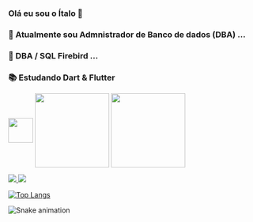 ### Olá eu sou o Ítalo 👋




### 🔭 Atualmente sou Admnistrador de Banco de dados (DBA) ...
### 🌱 DBA / SQL Firebird ...
### 📚 Estudando Dart & Flutter 

<img align="center"  height="50" width="50" src="https://upload.wikimedia.org/wikipedia/commons/8/8e/Firebird_logo.svg" > <img align="center"  height="150" width="150" src="https://upload.wikimedia.org/wikipedia/commons/f/fe/Dart_programming_language_logo.svg"> <img align="center"  height="150" width="150" src="https://upload.wikimedia.org/wikipedia/commons/4/44/Google-flutter-logo.svg"> 

<a href="https://www.linkedin.com/in/%C3%ADtalo-patrick-9b44a81a3/" alt="Linkedin" target="_blank">
  <img src="https://img.shields.io/badge/LinkedIn-0077B5?style=for-the-badge&logo=linkedin&logoColor=white=[https://www.linkedin.com/in/%C3%ADtalo-patrick-9b44a81a3/](https://www.linkedin.com/in/%C3%ADtalo-patrick-9b44a81a3/)">
</a>
<a href="https://www.instagram.com/italopatrick" alt="Instagram" target="_blank">
  <img src="https://img.shields.io/badge/-Instagram-DF0174?style=for-the-badge&labelColor=DF0174&logo=instagram&logoColor=white&link=[https://www.instagram.com/USERNAME](https://www.instagram.com/italopatrick)">
</a>

[![Top Langs](https://github-readme-stats.vercel.app/api/top-langs/?username=italopatrick&layout=compact)](https://github.com/italopatrick/github-readme-stats)

![Snake animation](https://github.com/italopatrick/italopatrick/blob/output/github-contribution-grid-snake.svg)




